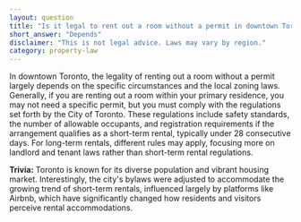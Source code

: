 ```yaml
---
layout: question
title: "Is it legal to rent out a room without a permit in downtown Toronto?"
short_answer: "Depends"
disclaimer: "This is not legal advice. Laws may vary by region."
category: property-law
---
```

In downtown Toronto, the legality of renting out a room without a permit largely depends on the specific circumstances and the local zoning laws. Generally, if you are renting out a room within your primary residence, you may not need a specific permit, but you must comply with the regulations set forth by the City of Toronto. These regulations include safety standards, the number of allowable occupants, and registration requirements if the arrangement qualifies as a short-term rental, typically under 28 consecutive days. For long-term rentals, different rules may apply, focusing more on landlord and tenant laws rather than short-term rental regulations.

**Trivia:** Toronto is known for its diverse population and vibrant housing market. Interestingly, the city's bylaws were adjusted to accommodate the growing trend of short-term rentals, influenced largely by platforms like Airbnb, which have significantly changed how residents and visitors perceive rental accommodations.
